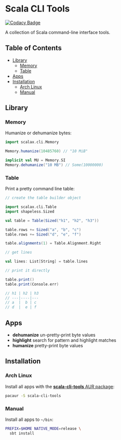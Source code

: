 Scala CLI Tools
===============

[![Codacy Badge](https://api.codacy.com/project/badge/Grade/67d9aaafa59a414e9b808ef45abb3fb0)](https://www.codacy.com/app/wookietreiber/scala-cli-tools?utm_source=github.com&amp;utm_medium=referral&amp;utm_content=wookietreiber/scala-cli-tools&amp;utm_campaign=Badge_Grade)

A collection of Scala command-line interface tools.

Table of Contents
-----------------

<!-- toc -->

- [Library](#library)
  * [Memory](#memory)
  * [Table](#table)
- [Apps](#apps)
- [Installation](#installation)
  * [Arch Linux](#arch-linux)
  * [Manual](#manual)

<!-- tocstop -->

Library
-------

### Memory

Humanize or dehumanize bytes:

```scala
import scalax.cli.Memory

Memory.humanize(10485760) // "10 MiB"

implicit val MU = Memory.SI
Memory.dehumanize("10 MB") // Some(10000000)
```

### Table

Print a pretty command line table:

```scala
// create the table builder object

import scalax.cli.Table
import shapeless.Sized

val table = Table(Sized("h1", "h2", "h3"))

table.rows += Sized("a", "b", "c")
table.rows += Sized("d", "e", "f")

table.alignments(1) = Table.Alignment.Right

// get lines

val lines: List[String] = table.lines

// print it directly

table.print()
table.print(Console.err)

// h1 | h2 | h3
// ---|----|---
// a  |  b | c
// d  |  e | f
```

Apps
----

- **dehumanize** un-pretty-print byte values
- **highlight** search for pattern and highlight matches
- **humanize** pretty-print byte values

Installation
------------

### Arch Linux

Install all apps with the [**scala-cli-tools** AUR package](https://aur.archlinux.org/packages/scala-cli-tools/):

```bash
pacaur -S scala-cli-tools
```

### Manual

Install all apps to `~/bin`:

```bash
PREFIX=$HOME NATIVE_MODE=release \
  sbt install
```

